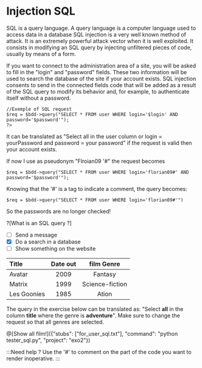# Injection SQL

SQL is a query language. A query language is a computer language used to access data in a database
SQL injection is a very well known method of attack. It is an extremely powerful attack vector when it is well exploited. It consists in modifying an SQL query by injecting unfiltered pieces of code, usually by means of a form.

If you want to connect to the administration area of ​​a site, you will be asked to fill in the "login" and "password" fields. These two information will be used to search the database of the site if your account exists.
SQL injection consents to send in the connected fields code that will be added as a result of the SQL query to modify its behavior and, for example, to authenticate itself without a password.

```
//Exemple of SQL request
$req = $bdd->query("SELECT * FROM user WHERE login='$login' AND password='$password'");
?>
```
It can be translated as "Select all in the user column or login = yourPassword and password = your password" if the request is valid then your account exists.

If now I use as pseudonym "Flroian09 '#" the request becomes

```
$req = $bdd->query("SELECT * FROM user WHERE login='florian09#' AND password='$password'");
```

Knowing that the '#' is a tag to indicate a comment, the query becomes:

```
$req = $bdd->query("SELECT * FROM user WHERE login='florian09#'")
```

So the passwords are no longer checked!

?[What is an SQL query ?]
-[ ] Send a message 
-[x] Do a search in a database
-[ ] Show something on the website

| Title         | Date out | film Genre |
| :------------ |:-------------:| :-----:|
| Avatar        | 2009          |Fantasy|
| Matrix      | 1999     |   Science-fiction |
| Les Goonies |  1985 |    Ation |

The query in the exercise below can be translated as: "Select **all** in the column **title** where the genre is **adventure**". Make sure to change the request so that all genres are selected.

@[Show all film!]({"stubs": ["for_user_sql.txt"], "command": "python tester_sql.py", "project": "exo2"})

:::Need help ?
Use the '#' to comment on the part of the code you want to render inoperative.
:::

